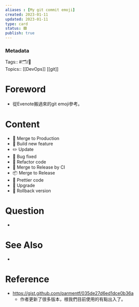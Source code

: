 ```yaml
---
aliases : [My git commit emoji]
created: 2023-01-11
updated: 2023-01-11
type: card
status: 🟩
publish: true
---
```

### Metadata
Tags:: #🗂️/🌲  
Topics:: [[DevOps]] [[git]]

# Foreword
- 從Evenote搬過來的git emoji參考。

# Content
- 🚀   Merge to Production
- 🦄   Build new feature 
- ✏️   Update
-  🐞  Bug fixed
-  🔨  Refactor code 
-  🔀   Merge to Release by CI
-  📦  Merge to Release
-  💄  Prettier code
-  🏹   Upgrade 
-  🔄  Rollback version

# Question
- 

# See Also
- 

# Reference
- https://gist.github.com/parmentf/035de27d6ed1dce0b36a
	- 作者更新了很多版本，根我們目前使用的有點出入了。